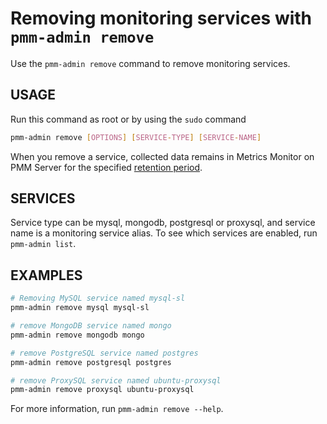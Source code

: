 # Removing monitoring services with `pmm-admin remove`

Use the `pmm-admin remove` command to remove monitoring services.

## USAGE

Run this command as root or by using the `sudo` command

```sh
pmm-admin remove [OPTIONS] [SERVICE-TYPE] [SERVICE-NAME]
```

When you remove a service,
collected data remains in Metrics Monitor on PMM Server for the specified [retention period](https://www.percona.com/doc/percona-monitoring-and-management/2.x/faq.html#how-to-control-data-retention-for-pmm/).

## SERVICES

Service type can be mysql, mongodb, postgresql or proxysql, and service
name is a monitoring service alias. To see which services are enabled,
run `pmm-admin list`.

## EXAMPLES

```sh
# Removing MySQL service named mysql-sl
pmm-admin remove mysql mysql-sl

# remove MongoDB service named mongo
pmm-admin remove mongodb mongo

# remove PostgreSQL service named postgres
pmm-admin remove postgresql postgres

# remove ProxySQL service named ubuntu-proxysql
pmm-admin remove proxysql ubuntu-proxysql
```

For more information, run `pmm-admin remove --help`.
